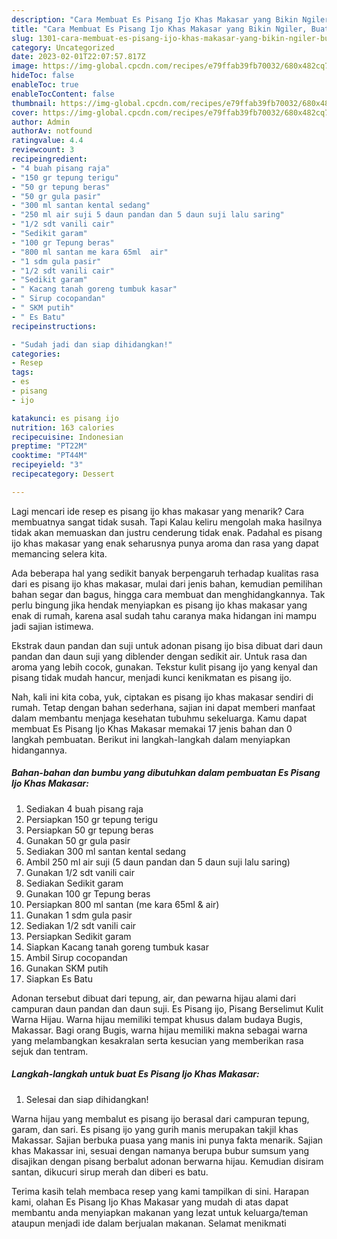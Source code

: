 ```yaml
---
description: "Cara Membuat Es Pisang Ijo Khas Makasar yang Bikin Ngiler, Buat Buka Puasa Enak Banget"
title: "Cara Membuat Es Pisang Ijo Khas Makasar yang Bikin Ngiler, Buat Buka Puasa Enak Banget"
slug: 1301-cara-membuat-es-pisang-ijo-khas-makasar-yang-bikin-ngiler-buat-buka-puasa-enak-banget
category: Uncategorized
date: 2023-02-01T22:07:57.817Z
image: https://img-global.cpcdn.com/recipes/e79ffab39fb70032/680x482cq70/es-pisang-ijo-khas-makasar-foto-resep-utama.jpg
hideToc: false
enableToc: true
enableTocContent: false
thumbnail: https://img-global.cpcdn.com/recipes/e79ffab39fb70032/680x482cq70/es-pisang-ijo-khas-makasar-foto-resep-utama.jpg
cover: https://img-global.cpcdn.com/recipes/e79ffab39fb70032/680x482cq70/es-pisang-ijo-khas-makasar-foto-resep-utama.jpg
author: Admin
authorAv: notfound
ratingvalue: 4.4
reviewcount: 3
recipeingredient:
- "4 buah pisang raja"
- "150 gr tepung terigu"
- "50 gr tepung beras"
- "50 gr gula pasir"
- "300 ml santan kental sedang"
- "250 ml air suji 5 daun pandan dan 5 daun suji lalu saring"
- "1/2 sdt vanili cair"
- "Sedikit garam"
- "100 gr Tepung beras"
- "800 ml santan me kara 65ml  air"
- "1 sdm gula pasir"
- "1/2 sdt vanili cair"
- "Sedikit garam"
- " Kacang tanah goreng tumbuk kasar"
- " Sirup cocopandan"
- " SKM putih"
- " Es Batu"
recipeinstructions:

- "Sudah jadi dan siap dihidangkan!"
categories:
- Resep
tags:
- es
- pisang
- ijo

katakunci: es pisang ijo 
nutrition: 163 calories
recipecuisine: Indonesian
preptime: "PT22M"
cooktime: "PT44M"
recipeyield: "3"
recipecategory: Dessert

---
```



Lagi mencari ide resep es pisang ijo khas makasar yang menarik? Cara membuatnya sangat tidak susah. Tapi Kalau keliru mengolah maka hasilnya tidak akan memuaskan dan justru cenderung tidak enak. Padahal es pisang ijo khas makasar yang enak seharusnya punya aroma dan rasa yang dapat memancing selera kita.


Ada beberapa hal yang sedikit banyak berpengaruh terhadap kualitas rasa dari es pisang ijo khas makasar, mulai dari jenis bahan, kemudian pemilihan bahan segar dan bagus, hingga cara membuat dan menghidangkannya. Tak perlu bingung jika hendak menyiapkan es pisang ijo khas makasar yang enak di rumah, karena asal sudah tahu caranya maka hidangan ini mampu jadi sajian istimewa.

Ekstrak daun pandan dan suji untuk adonan pisang ijo bisa dibuat dari daun pandan dan daun suji yang diblender dengan sedikit air. Untuk rasa dan aroma yang lebih cocok, gunakan. Tekstur kulit pisang ijo yang kenyal dan pisang tidak mudah hancur, menjadi kunci kenikmatan es pisang ijo.


Nah, kali ini kita coba, yuk, ciptakan es pisang ijo khas makasar sendiri di rumah. Tetap dengan bahan sederhana, sajian ini dapat memberi manfaat dalam membantu menjaga kesehatan tubuhmu sekeluarga. Kamu dapat membuat Es Pisang Ijo Khas Makasar memakai 17 jenis bahan dan 0 langkah pembuatan. Berikut ini langkah-langkah dalam menyiapkan hidangannya.

<!--inarticleads1-->

##### Bahan-bahan dan bumbu yang dibutuhkan dalam pembuatan Es Pisang Ijo Khas Makasar:

1. Sediakan 4 buah pisang raja
1. Persiapkan 150 gr tepung terigu
1. Persiapkan 50 gr tepung beras
1. Gunakan 50 gr gula pasir
1. Sediakan 300 ml santan kental sedang
1. Ambil 250 ml air suji (5 daun pandan dan 5 daun suji lalu saring)
1. Gunakan 1/2 sdt vanili cair
1. Sediakan Sedikit garam
1. Gunakan 100 gr Tepung beras
1. Persiapkan 800 ml santan (me kara 65ml &amp; air)
1. Gunakan 1 sdm gula pasir
1. Sediakan 1/2 sdt vanili cair
1. Persiapkan Sedikit garam
1. Siapkan  Kacang tanah goreng tumbuk kasar
1. Ambil  Sirup cocopandan
1. Gunakan  SKM putih
1. Siapkan  Es Batu


Adonan tersebut dibuat dari tepung, air, dan pewarna hijau alami dari campuran daun pandan dan daun suji. Es Pisang ijo, Pisang Berselimut Kulit Warna Hijau. Warna hijau memiliki tempat khusus dalam budaya Bugis, Makassar. Bagi orang Bugis, warna hijau memiliki makna sebagai warna yang melambangkan kesakralan serta kesucian yang memberikan rasa sejuk dan tentram. 

<!--inarticleads2-->

##### Langkah-langkah untuk buat Es Pisang Ijo Khas Makasar:


1. Selesai dan siap dihidangkan!

Warna hijau yang membalut es pisang ijo berasal dari campuran tepung, garam, dan sari. Es pisang ijo yang gurih manis merupakan takjil khas Makassar. Sajian berbuka puasa yang manis ini punya fakta menarik. Sajian khas Makassar ini, sesuai dengan namanya berupa bubur sumsum yang disajikan dengan pisang berbalut adonan berwarna hijau. Kemudian disiram santan, dikucuri sirup merah dan diberi es batu. 

Terima kasih telah membaca resep yang kami tampilkan di sini. Harapan kami, olahan Es Pisang Ijo Khas Makasar yang mudah di atas dapat membantu anda menyiapkan makanan yang lezat untuk keluarga/teman ataupun menjadi ide dalam berjualan makanan. Selamat menikmati
